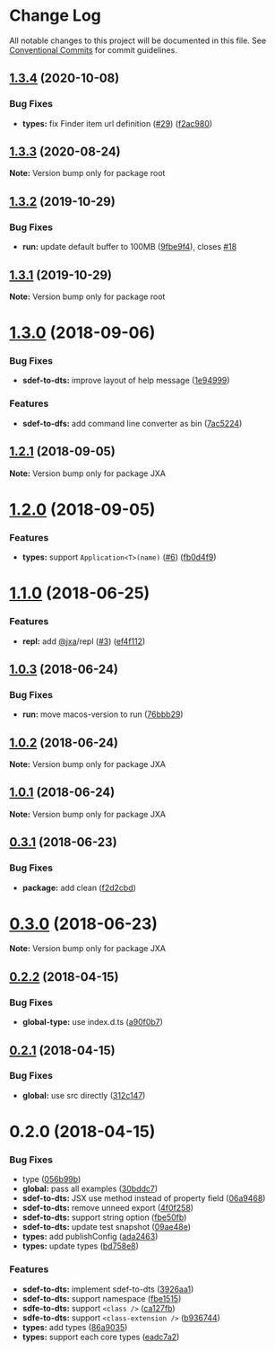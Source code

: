 # Change Log

All notable changes to this project will be documented in this file.
See [Conventional Commits](https://conventionalcommits.org) for commit guidelines.

## [1.3.4](https://github.com/JXA-userland/JXA/compare/v1.3.3...v1.3.4) (2020-10-08)


### Bug Fixes

* **types:** fix Finder item url definition ([#29](https://github.com/JXA-userland/JXA/issues/29)) ([f2ac980](https://github.com/JXA-userland/JXA/commit/f2ac980806ebd3c2e01a8ee7eca778eb8725e8c0))





## [1.3.3](https://github.com/JXA-userland/JXA/compare/v1.3.2...v1.3.3) (2020-08-24)

**Note:** Version bump only for package root





## [1.3.2](https://github.com/JXA-userland/JXA/compare/v1.3.1...v1.3.2) (2019-10-29)


### Bug Fixes

* **run:** update default buffer to 100MB ([9fbe9f4](https://github.com/JXA-userland/JXA/commit/9fbe9f4cc2ddc076dba84c77968c4bedcd12e016)), closes [#18](https://github.com/JXA-userland/JXA/issues/18)





## [1.3.1](https://github.com/JXA-userland/JXA/compare/v1.3.0...v1.3.1) (2019-10-29)

**Note:** Version bump only for package root





<a name="1.3.0"></a>
# [1.3.0](https://github.com/JXA-userland/JXA/compare/v1.2.1...v1.3.0) (2018-09-06)


### Bug Fixes

* **sdef-to-dts:** improve layout of help message ([1e94999](https://github.com/JXA-userland/JXA/commit/1e94999))


### Features

* **sdef-to-dfs:** add command line converter as bin ([7ac5224](https://github.com/JXA-userland/JXA/commit/7ac5224))




<a name="1.2.1"></a>
## [1.2.1](https://github.com/JXA-userland/JXA/compare/v1.2.0...v1.2.1) (2018-09-05)




**Note:** Version bump only for package JXA

<a name="1.2.0"></a>
# [1.2.0](https://github.com/JXA-userland/JXA/compare/v1.1.0...v1.2.0) (2018-09-05)


### Features

* **types:** support `Application<T>(name)` ([#6](https://github.com/JXA-userland/JXA/issues/6)) ([fb0d4f9](https://github.com/JXA-userland/JXA/commit/fb0d4f9))




<a name="1.1.0"></a>
# [1.1.0](https://github.com/JXA-userland/JXA/compare/v1.0.3...v1.1.0) (2018-06-25)


### Features

* **repl:** add [@jxa](https://github.com/jxa)/repl ([#3](https://github.com/JXA-userland/JXA/issues/3)) ([ef4f112](https://github.com/JXA-userland/JXA/commit/ef4f112))




<a name="1.0.3"></a>
## [1.0.3](https://github.com/JXA-userland/JXA/compare/v1.0.2...v1.0.3) (2018-06-24)


### Bug Fixes

* **run:** move macos-version to run ([76bbb29](https://github.com/JXA-userland/JXA/commit/76bbb29))




<a name="1.0.2"></a>
## [1.0.2](https://github.com/JXA-userland/JXA/compare/v1.0.1...v1.0.2) (2018-06-24)




**Note:** Version bump only for package JXA

<a name="1.0.1"></a>
## [1.0.1](https://github.com/JXA-userland/JXA/compare/v0.3.1...v1.0.1) (2018-06-24)




**Note:** Version bump only for package JXA

<a name="0.3.1"></a>
## [0.3.1](https://github.com/JXA-userland/JXA/compare/v0.3.0...v0.3.1) (2018-06-23)


### Bug Fixes

* **package:** add clean ([f2d2cbd](https://github.com/JXA-userland/JXA/commit/f2d2cbd))




<a name="0.3.0"></a>
# [0.3.0](https://github.com/JXA-userland/JXA/compare/v0.2.2...v0.3.0) (2018-06-23)




**Note:** Version bump only for package JXA

<a name="0.2.2"></a>
## [0.2.2](https://github.com/JXA-userland/JXA/compare/v0.2.1...v0.2.2) (2018-04-15)


### Bug Fixes

* **global-type:** use index.d.ts ([a90f0b7](https://github.com/JXA-userland/JXA/commit/a90f0b7))




<a name="0.2.1"></a>
## [0.2.1](https://github.com/JXA-userland/JXA/compare/v0.2.0...v0.2.1) (2018-04-15)


### Bug Fixes

* **global:** use src directly ([312c147](https://github.com/JXA-userland/JXA/commit/312c147))




<a name="0.2.0"></a>
# 0.2.0 (2018-04-15)


### Bug Fixes

* type ([056b99b](https://github.com/JXA-userland/JXA/commit/056b99b))
* **global:** pass all examples ([30bddc7](https://github.com/JXA-userland/JXA/commit/30bddc7))
* **sdef-to-dts:** JSX use method instead of property field ([06a9468](https://github.com/JXA-userland/JXA/commit/06a9468))
* **sdef-to-dts:** remove unneed export ([4f0f258](https://github.com/JXA-userland/JXA/commit/4f0f258))
* **sdef-to-dts:** support string option ([fbe50fb](https://github.com/JXA-userland/JXA/commit/fbe50fb))
* **sdef-to-dts:** update test snapshot ([09ae48e](https://github.com/JXA-userland/JXA/commit/09ae48e))
* **types:** add publishConfig ([ada2463](https://github.com/JXA-userland/JXA/commit/ada2463))
* **types:** update types ([bd758e8](https://github.com/JXA-userland/JXA/commit/bd758e8))


### Features

* **sdef-to-dts:** implement sdef-to-dts ([3926aa1](https://github.com/JXA-userland/JXA/commit/3926aa1))
* **sdef-to-dts:** support namespace ([fbe1515](https://github.com/JXA-userland/JXA/commit/fbe1515))
* **sdfe-to-dts:** support `<class />` ([ca127fb](https://github.com/JXA-userland/JXA/commit/ca127fb))
* **sdfe-to-dts:** support `<class-extension />` ([b936744](https://github.com/JXA-userland/JXA/commit/b936744))
* **types:** add types ([86a9035](https://github.com/JXA-userland/JXA/commit/86a9035))
* **types:** support each core types ([eadc7a2](https://github.com/JXA-userland/JXA/commit/eadc7a2))
